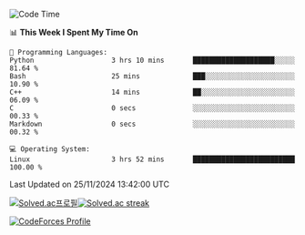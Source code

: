 
<!--START_SECTION:waka-->
![Code Time](http://img.shields.io/badge/Code%20Time-3%2C686%20hrs%2015%20mins-blue)

📊 **This Week I Spent My Time On** 

```text
💬 Programming Languages: 
Python                   3 hrs 10 mins       ████████████████████░░░░░   81.64 % 
Bash                     25 mins             ███░░░░░░░░░░░░░░░░░░░░░░   10.90 % 
C++                      14 mins             ██░░░░░░░░░░░░░░░░░░░░░░░   06.09 % 
C                        0 secs              ░░░░░░░░░░░░░░░░░░░░░░░░░   00.33 % 
Markdown                 0 secs              ░░░░░░░░░░░░░░░░░░░░░░░░░   00.32 % 

💻 Operating System: 
Linux                    3 hrs 52 mins       █████████████████████████   100.00 % 
```


 Last Updated on 25/11/2024 13:42:00 UTC
<!--END_SECTION:waka-->


[![Solved.ac프로필](http://mazassumnida.wtf/api/generate_badge?boj=hckim96)](https://solved.ac/hckim96)[![Solved.ac streak](http://mazandi.herokuapp.com/api?handle=hckim96&theme=dark)](https://solved.ac/hckim96)


[![CodeForces Profile](https://cf.leed.at?id=hckim96)](https://codeforces.com/profile/hckim96)

